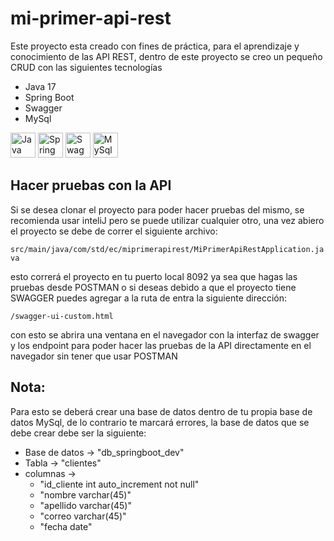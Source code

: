 # mi-primer-api-rest

Este proyecto esta creado con fines de práctica, para el aprendizaje y conocimiento de las API REST, dentro de este proyecto se creo un pequeño CRUD con las siguientes tecnologías

- Java 17
- Spring Boot
- Swagger
- MySql


<img width="40px" alt="Java" src="https://github.com/RodrigoBaltazarDuran/mi-primer-api-rest/assets/66747394/8fc3052f-b67d-4fed-b0fc-481d95e7268d"/>
<img width="40px" alt="Spring Boot" src="https://github.com/RodrigoBaltazarDuran/mi-primer-api-rest/assets/66747394/672eb127-ca2c-44b4-b958-8e1001ec08bb"/>
<img width="40px" alt="Swagger" src="https://github.com/RodrigoBaltazarDuran/mi-primer-api-rest/assets/66747394/227fae80-1c91-4932-9ea3-9a6f7e00942b"/>
<img width="40px" alt="MySql" src="https://github.com/RodrigoBaltazarDuran/mi-primer-api-rest/assets/66747394/a9c54452-acde-44ef-ac8f-ae18ec6e855b"/>

## Hacer pruebas con la API
Si se desea clonar el proyecto para poder hacer pruebas del mismo, se recomienda usar inteliJ pero se puede utilizar cualquier otro, una vez abiero el proyecto se debe de correr el siguiente archivo:

`src/main/java/com/std/ec/miprimerapirest/MiPrimerApiRestApplication.java`

esto correrá el proyecto en tu puerto local 8092 ya sea que hagas las pruebas desde POSTMAN o si deseas debido a que el proyecto tiene SWAGGER puedes agregar a la ruta de entra la siguiente dirección:

`/swagger-ui-custom.html`

con esto se abrira una ventana en el navegador con la interfaz de swagger y los endpoint para poder hacer las pruebas de la API directamente en el navegador sin tener que usar POSTMAN

## Nota:

Para esto se deberá crear una base de datos dentro de tu propia base de datos MySql, de lo contrario te marcará errores, la base de datos que se debe crear debe ser la siguiente:

- Base de datos -> "db_springboot_dev"
- Tabla -> "clientes"
- columnas ->
  - "id_cliente int auto_increment not null"
  - "nombre varchar(45)"
  - "apellido varchar(45)"
  - "correo varchar(45)"
  - "fecha date"
